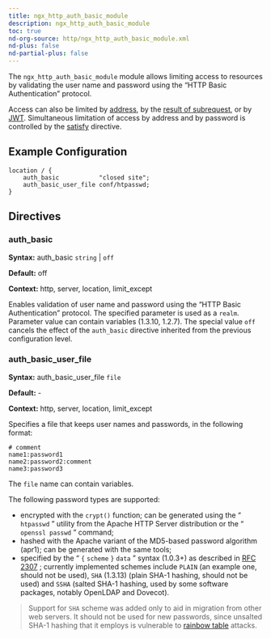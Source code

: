 ```yaml
---
title: ngx_http_auth_basic_module
description: ngx_http_auth_basic_module
toc: true
nd-org-source: http/ngx_http_auth_basic_module.xml
nd-plus: false
nd-partial-plus: false
---
```



<!--
      ********************************************************************************
      🛑 WARNING: AUTOGENERATED FILE - DO NOT EDIT 🛑 This Markdown file was
      automatically generated from the source XML documentation. Any manual
      changes made directly to this file will be overwritten. To request or
      suggest changes, please edit the source XML files instead.
      https://github.com/nginx/nginx.org/tree/main/xml/en
      ********************************************************************************
      -->


The `ngx_http_auth_basic_module` module allows
limiting access to resources by validating the user name and password
using the “HTTP Basic Authentication” protocol.

Access can also be limited by
[address](/nginx/module-reference/http/ngx_http_access_module), by the
[result of subrequest](/nginx/module-reference/http/ngx_http_auth_request_module),
or by [JWT](/nginx/module-reference/http/ngx_http_auth_jwt_module).
Simultaneous limitation of access by address and by password is controlled
by the [satisfy](/nginx/module-reference/http/ngx_http_core_module#satisfy) directive.
## Example Configuration


```nginx
location / {
    auth_basic           "closed site";
    auth_basic_user_file conf/htpasswd;
}

```

## Directives

### auth_basic

**Syntax:** auth_basic `string` | `off`

**Default:** off

**Context:** http, server, location, limit_except


Enables validation of user name and password using the
“HTTP Basic Authentication” protocol.
The specified parameter is used as a `realm`.
Parameter value can contain variables (1.3.10, 1.2.7).
The special value `off` cancels the effect
of the `auth_basic` directive
inherited from the previous configuration level.
### auth_basic_user_file

**Syntax:** auth_basic_user_file `file`

**Default:** -

**Context:** http, server, location, limit_except


Specifies a file that keeps user names and passwords,
in the following format:

```nginx
# comment
name1:password1
name2:password2:comment
name3:password3

```


The `file` name can contain variables.

The following password types are supported:

- encrypted with the `crypt()` function; can be generated using the “ `htpasswd` ” utility from the Apache HTTP Server distribution or the “ `openssl passwd` ” command;
- hashed with the Apache variant of the MD5-based password algorithm (apr1); can be generated with the same tools;
- specified by the “ `{` `scheme` `}` `data` ” syntax (1.0.3+) as described in [RFC 2307](https://datatracker.ietf.org/doc/html/rfc2307#section-5.3) ; currently implemented schemes include `PLAIN` (an example one, should not be used), `SHA` (1.3.13) (plain SHA-1 hashing, should not be used) and `SSHA` (salted SHA-1 hashing, used by some software packages, notably OpenLDAP and Dovecot). 
> Support for `SHA` scheme was added only to aid in migration from other web servers. It should not be used for new passwords, since unsalted SHA-1 hashing that it employs is vulnerable to [rainbow table](http://en.wikipedia.org/wiki/Rainbow_attack) attacks.



